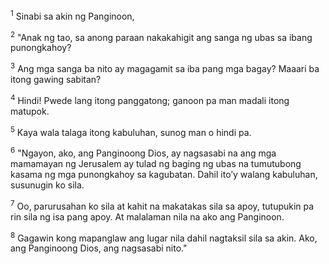 <sup>1</sup>
Sinabi sa akin ng Panginoon, 

<sup>2</sup>
"Anak ng tao, sa anong paraan nakakahigit ang sanga ng ubas sa ibang punongkahoy? 

<sup>3</sup>
Ang mga sanga ba nito ay magagamit sa iba pang mga bagay? Maaari ba itong gawing sabitan? 

<sup>4</sup>
Hindi! Pwede lang itong panggatong; ganoon pa man madali itong matupok. 

<sup>5</sup>
Kaya wala talaga itong kabuluhan, sunog man o hindi pa. 

<sup>6</sup>
"Ngayon, ako, ang Panginoong Dios, ay nagsasabi na ang mga mamamayan ng Jerusalem ay tulad ng baging ng ubas na tumutubong kasama ng mga punongkahoy sa kagubatan. Dahil itoʼy walang kabuluhan, susunugin ko sila. 

<sup>7</sup>
Oo, parurusahan ko sila at kahit na makatakas sila sa apoy, tutupukin pa rin sila ng isa pang apoy. At malalaman nila na ako ang Panginoon. 

<sup>8</sup>
Gagawin kong mapanglaw ang lugar nila dahil nagtaksil sila sa akin. Ako, ang Panginoong Dios, ang nagsasabi nito."